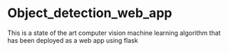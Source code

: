 # Object_detection_web_app
This is a state of the art computer vision machine learning algorithm that has been deployed as a web app using flask

